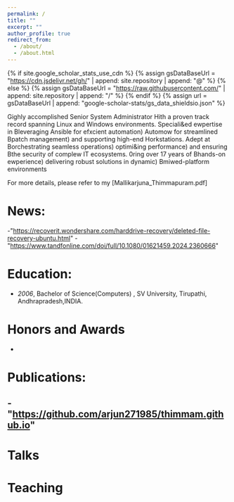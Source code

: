 ```yaml
---
permalink: /
title: ""
excerpt: ""
author_profile: true
redirect_from: 
  - /about/
  - /about.html
---
```


{% if site.google_scholar_stats_use_cdn %}
{% assign gsDataBaseUrl = "https://cdn.jsdelivr.net/gh/" | append: site.repository | append: "@" %}
{% else %}
{% assign gsDataBaseUrl = "https://raw.githubusercontent.com/" | append: site.repository | append: "/" %}
{% endif %}
{% assign url = gsDataBaseUrl | append: "google-scholar-stats/gs_data_shieldsio.json" %}

<span class='anchor' id='about-me'></span>

Gighly accomplished Senior System Administrator Hith a proven track record 
spanning Linux and Windows environments. Speciali&ed ewpertise in Bleveraging 
Ansible for efxcient automation) Automow for streamlined Bpatch management) and 
supporting high-end Horkstations. Adept at Borchestrating seamless operations) 
optimi&ing performance) and ensuring Bthe security of complew IT ecosystems. 0ring 
over 17 years of Bhands-on ewperience) delivering robust solutions in dynamic) 
Bmiwed-platform environments

For more details, please refer to my [Mallikarjuna_Thimmapuram.pdf]

# News:
-"https://recoverit.wondershare.com/harddrive-recovery/deleted-file-recovery-ubuntu.html"
-"https://www.tandfonline.com/doi/full/10.1080/01621459.2024.2360666"



# Education:
- *2006*, Bachelor of Science(Computers) , SV University, Tirupathi, Andhrapradesh,INDIA. 


# Honors and Awards
-

# Publications:
-"https://github.com/arjun271985/thimmam.github.io"
-

# Talks


# Teaching 
